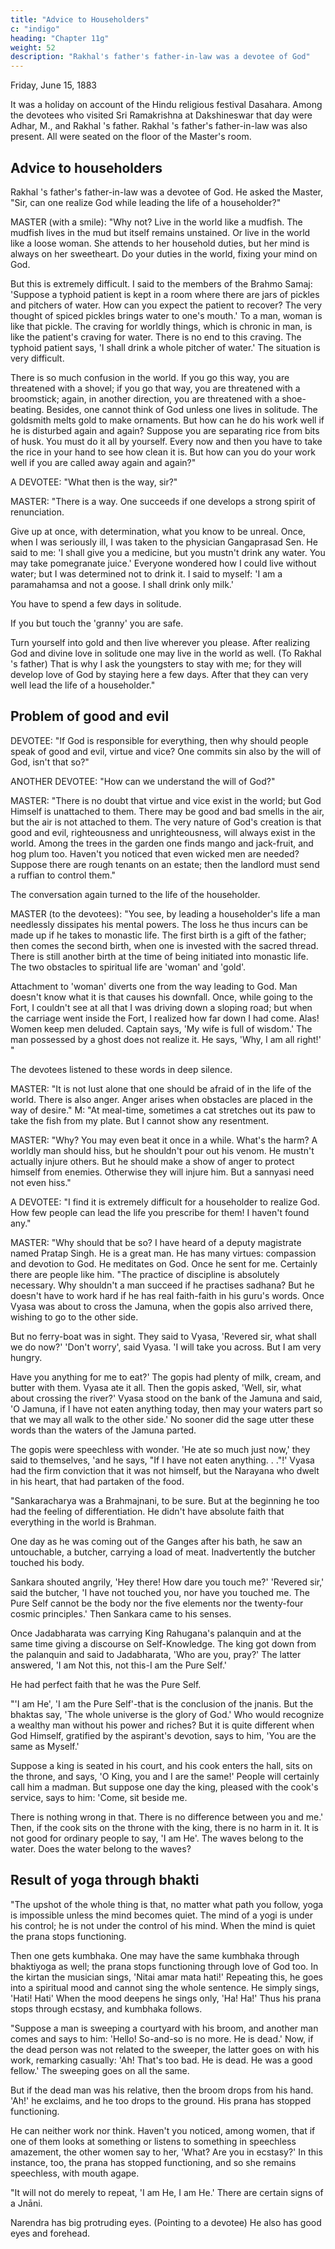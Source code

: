 ```yaml
---
title: "Advice to Householders"
c: "indigo"
heading: "Chapter 11g"
weight: 52
description: "Rakhal's father's father-in-law was a devotee of God"
---
```



Friday, June 15, 1883

It was a holiday on account of the Hindu religious festival Dasahara. Among the devotees who visited Sri Ramakrishna at Dakshineswar that day were Adhar, M., and Rakhal 's father. Rakhal 's father's father-in-law was also present. All were seated on
the floor of the Master's room. 

## Advice to householders

Rakhal 's father's father-in-law was a devotee of God. He asked the Master, "Sir, can
one realize God while leading the life of a householder?"

MASTER (with a smile): "Why not? Live in the world like a mudfish. The mudfish lives in the mud but itself remains unstained. Or live in the world like a loose woman. She attends to her household duties, but her mind is always on her sweetheart. Do your
duties in the world, fixing your mind on God.

But this is extremely difficult. I said to the members of the Brahmo Samaj: 'Suppose a typhoid patient is kept in a room where
there are jars of pickles and pitchers of water. How can you expect the patient to recover? The very thought of spiced pickles brings water to one's mouth.' To a man, woman is like that pickle. The craving for worldly things, which is chronic in man, is like the patient's craving for water. There is no end to this craving. The typhoid patient says, 'I shall drink a whole pitcher of water.' The situation is very difficult. 

There is so
much confusion in the world. If you go this way, you are threatened with a shovel; if you go that way, you are threatened with a broomstick; again, in another direction, you are threatened with a shoe-beating. Besides, one cannot think of God unless one lives in solitude. The goldsmith melts gold to make ornaments. But how can he do his work well if he is disturbed again and again? Suppose you are separating rice from bits of husk. You must do it all by yourself. Every now and then you have to take the rice in your hand to see how clean it is. But how can you do your work well if you are called away again and again?"

A DEVOTEE: "What then is the way, sir?"

MASTER: "There is a way. One succeeds if one develops a strong spirit of renunciation.

Give up at once, with determination, what you know to be unreal. Once, when I was seriously ill, I was taken to the physician Gangaprasad Sen. He said to me: 'I shall give you a medicine, but you mustn't drink any water. You may take pomegranate juice.'
Everyone wondered how I could live without water; but I was determined not to drink it.
I said to myself: 'I am a paramahamsa and not a goose. I shall drink only milk.'

You have to spend a few days in solitude. 

If you but touch the 'granny' you are safe.

Turn yourself into gold and then live wherever you please. After realizing God and divine love in solitude one may live in the world as well. (To Rakhal 's father) That is why I ask the youngsters to stay with me; for they will develop love of God by staying here a few days. After that they can very well lead the life of a householder."


## Problem of good and evil

DEVOTEE: "If God is responsible for everything, then why should people speak of good and evil, virtue and vice? One commits sin also by the will of God, isn't that so?" 

ANOTHER DEVOTEE: "How can we understand the will of God?"

MASTER: "There is no doubt that virtue and vice exist in the world; but God Himself is unattached to them. There may be good and bad smells in the air, but the air is not attached to them. The very nature of God's creation is that good and evil, righteousness and unrighteousness, will always exist in the world. Among the trees in the garden one finds mango and jack-fruit, and hog plum too. Haven't you noticed that even wicked men are needed? Suppose there are rough tenants on an estate; then the landlord must send a ruffian to control them."

The conversation again turned to the life of the householder.

MASTER (to the devotees): "You see, by leading a householder's life a man needlessly dissipates his mental powers. The loss he thus incurs can be made up if he takes to monastic life. The first birth is a gift of the father; then comes the second birth, when one is invested with the sacred thread. There is still another birth at the time of being initiated into monastic life. The two obstacles to spiritual life are 'woman' and 'gold'.

Attachment to 'woman' diverts one from the way leading to God. Man doesn't know what it is that causes his downfall. Once, while going to the Fort, I couldn't see at all that I was driving down a sloping road; but when the carriage went inside the Fort, I realized how far down I had come. Alas! Women keep men deluded. Captain says, 'My wife is full of wisdom.' The man possessed by a ghost does not realize it. He says, 'Why,
I am all right!' "

The devotees listened to these words in deep silence.

MASTER: "It is not lust alone that one should be afraid of in the life of the world. There
is also anger. Anger arises when obstacles are placed in the way of desire."
M: "At meal-time, sometimes a cat stretches out its paw to take the fish from my plate.
But I cannot show any resentment.

MASTER: "Why? You may even beat it once in a while. What's the harm? A worldly man should hiss, but he shouldn't pour out his venom. He mustn't actually injure others. But he should make a show of anger to protect himself from enemies. Otherwise they will
injure him. But a sannyasi need not even hiss."


A DEVOTEE: "I find it is extremely difficult for a householder to realize God. How few people can lead the life you prescribe for them! I haven't found any."

MASTER: "Why should that be so? I have heard of a deputy magistrate named Pratap Singh. He is a great man. He has many virtues: compassion and devotion to God. He meditates on God. Once he sent for me. Certainly there are people like him.
"The practice of discipline is absolutely necessary. Why shouldn't a man succeed if he
practises sadhana? But he doesn't have to work hard if he has real faith-faith in his
guru's words. Once Vyasa was about to cross the Jamuna, when the gopis also arrived
there, wishing to go to the other side.

But no ferry-boat was in sight. They said to Vyasa, 'Revered sir, what shall we do now?' 'Don't worry', said Vyasa. 'I will take you across. But I am very hungry. 

Have you anything for me to eat?' The gopis had plenty of milk, cream, and butter with them. Vyasa ate it all. Then the gopis asked, 'Well, sir, what about crossing the river?' Vyasa stood on the bank of the Jamuna and said, 'O Jamuna, if I have not eaten anything today, then may your waters part so that we may all walk to the other side.' No sooner did the sage utter these words than the waters of the Jamuna parted.

The gopis were speechless with wonder. 'He ate so much just now,' they said to themselves, 'and he says, "If I have not eaten anything. . ."!' Vyasa had the firm conviction that it was not himself, but the Narayana who dwelt in his heart, that had partaken of the food.

"Sankaracharya was a Brahmajnani, to be sure. But at the beginning he too had the feeling of differentiation. He didn't have absolute faith that everything in the world is Brahman. 

One day as he was coming out of the Ganges after his bath, he saw an untouchable, a butcher, carrying a load of meat. Inadvertently the butcher touched his body.

Sankara shouted angrily, 'Hey there! How dare you touch me?' 'Revered sir,' said the butcher, 'I have not touched you, nor have you touched me. The Pure Self cannot be the body nor the five elements nor the twenty-four cosmic principles.' Then Sankara
came to his senses. 

Once Jadabharata was carrying King Rahugana's palanquin and at the same time giving a discourse on Self-Knowledge. The king got down from the palanquin and said to Jadabharata, 'Who are you, pray?' The latter answered, 'I am Not
this, not this-I am the Pure Self.' 

He had perfect faith that he was the Pure Self.

"'I am He', 'I am the Pure Self'-that is the conclusion of the jnanis. But the bhaktas say, 'The whole universe is the glory of God.' Who would recognize a wealthy man without his power and riches? But it is quite different when God Himself, gratified by the
aspirant's devotion, says to him, 'You are the same as Myself.' 

Suppose a king is seated in his court, and his cook enters the hall, sits on the throne, and says, 'O King, you and I
are the same!' People will certainly call him a madman. But suppose one day the king,
pleased with the cook's service, says to him: 'Come, sit beside me. 

There is nothing wrong in that. There is no difference between you and me.' Then, if the cook sits on the throne with the king, there is no harm in it. It is not good for ordinary people to say, 'I am He'. The waves belong to the water. Does the water belong to the waves?


## Result of yoga through bhakti

"The upshot of the whole thing is that, no matter what path you follow, yoga is impossible unless the mind becomes quiet. The mind of a yogi is under his control; he is not under the control of his mind. When the mind is quiet the prana stops functioning.

Then one gets kumbhaka. One may have the same kumbhaka through bhaktiyoga as well; the prana stops functioning through love of God too. In the kirtan the musician sings, 'Nitai amar mata hati!' Repeating this, he goes into a spiritual mood and cannot sing the whole sentence. He simply sings, 'Hati! Hati' When the mood deepens he sings only, 'Ha! Ha!' Thus his prana stops through ecstasy, and kumbhaka follows.

"Suppose a man is sweeping a courtyard with his broom, and another man comes and says to him: 'Hello! So-and-so is no more. He is dead.' Now, if the dead person was not related to the sweeper, the latter goes on with his work, remarking casually: 'Ah! That's too bad. He is dead. He was a good fellow.' The sweeping goes on all the same. 

But if the dead man was his relative, then the broom drops from his hand. 'Ah!' he exclaims, and he too drops to the ground. His prana has stopped functioning. 

He can neither work nor think. Haven't you noticed, among women, that if one of them looks at something or listens to something in speechless amazement, the other women say to her, 'What? Are you in ecstasy?' In this instance, too, the prana has stopped functioning, and so she remains speechless, with mouth agape.

"It will not do merely to repeat, 'I am He, I am He.' There are certain signs of a Jnāni.

Narendra has big protruding eyes. (Pointing to a devotee) He also has good eyes and
forehead.
